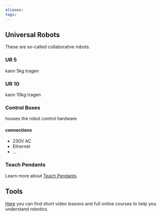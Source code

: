 ```yaml
---
aliases: 
tags: 
---
```


## Universal Robots

These are so-called collaborative robots.

### UR 5

kann 5kg tragen

### UR 10

kann 10kg tragen

### Control Boxes

houses the robot control hardware

#### connections

- 230V AC
- Ethernet
- …

### Teach Pendants

Learn more about [Teach Pendants](https://academy.universal-robots.com/free-e-learning/cb3-e-learning/)

## Tools

[Here](https://robotacademy.net.au) you can find short video lessons and full online courses to help you understand robotics. 